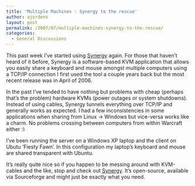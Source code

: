 ```yaml
---
title: 'Multiple Machines : Synergy to the rescue'
author: ajordens
layout: post
permalink: /2007/07/multiple-machines-synergy-to-the-rescue/
categories:
  - General Discussions
---
```

This past week I&#8217;ve started using [Synergy][1] again. For those that haven&#8217;t heard of it before, Synergy is a software-based KVM application that allows you easily share a keyboard and mouse amongst multiple computers using a TCP/IP connection I first used the tool a couple years back but the most recent release was in April of 2006. 

In the past I&#8217;ve tended to have nothing but problems with cheap (perhaps that&#8217;s the problem) hardware KVMs (power outages or system shutdowns). Instead of using cables, Synergy tunnels everything over TCP/IP and generally works as expected. I had a few inconsistencies in some applications when sharing from Linux -> Windows but vice-versa works like a charm. No problems crossing between computers from within Warcraft either <img src="http://littlesquare.com/wp-includes/images/smilies/simple-smile.png" alt=":)" class="wp-smiley" style="height: 1em; max-height: 1em;" />

I&#8217;ve been running the server on a Windows XP laptop and the client on Ubutu &#8216;Fiesty Fawn&#8217;. In this configuration my laptop&#8217;s keyboard and mouse are shared transparent with Ubuntu. 

It&#8217;s really quite nice so if you happen to be messing around with KVM-cables and the like, stop and check out [Synergy][1]. It&#8217;s open-source, available via Sourceforge and might just be exactly what you need.

 [1]: http://synergy2.sourceforge.net/